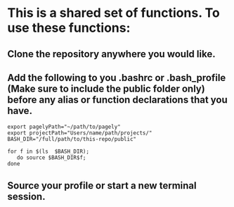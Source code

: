 # This is a shared set of functions.  To use these functions:

##  Clone the repository anywhere you would like. 
##  Add the following to you .bashrc or .bash_profile (Make sure to include the public folder only) before any alias or function declarations that you have.  


```
export pagelyPath="~/path/to/pagely"
export projectPath="Users/name/path/projects/"
BASH_DIR="/full/path/to/this-repo/public"

for f in $(ls  $BASH_DIR);
   do source $BASH_DIR$f;
done

```

##  Source your profile or start a new terminal session.
